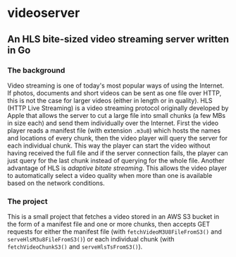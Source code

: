 # videoserver
## An HLS bite-sized video streaming server written in Go

### The background

Video streaming is one of today's most popular ways of using the Internet. If photos, documents and short videos can be sent as one file over HTTP, this is not the case for larger videos (either in length or in quality). HLS (HTTP Live Streaming) is a video streaming protocol originally developed by Apple that allows the server to cut a large file into small chunks (a few MBs in size each) and send them individually over the Internet. First the video player reads a manifest file (with extension `.m3u8`) which hosts the names and locations of every chunk, then the video player will query the server for each individual chunk. This way the player can start the video without having received the full file and if the server connection fails, the player can just query for the last chunk instead of querying for the whole file. Another advantage of HLS is *adaptive bitate streaming*. This allows the video player to automatically select a video quality when more than one is available based on the network conditions. 

### The project

This is a small project that fetches a video stored in an AWS S3 bucket in the form of a manifest file and one or more chunks, then accepts GET requests for either the manifest file (with `fetchVideoM3U8FileFromS3()` and `serveHlsM3u8FileFromS3()`) or each individual chunk (with `fetchVideoChunkS3()` and `serveHlsTsFromS3()`). 

